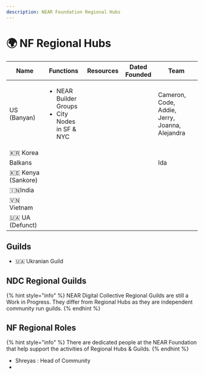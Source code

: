 ```yaml
---
description: NEAR Foundation Regional Hubs
---
```


# 🌍 NF Regional Hubs

| Name                 | Functions                                                                 | Resources | Dated Founded | Team                                           |
| -------------------- | ------------------------------------------------------------------------- | --------- | ------------- | ---------------------------------------------- |
| US (Banyan)          | <ul><li>NEAR Builder Groups</li><li>City Nodes in SF &#x26; NYC</li></ul> |           |               | Cameron, Code, Addie, Jerry, Joanna, Alejandra |
| 🇰🇷 Korea           |                                                                           |           |               |                                                |
| Balkans              |                                                                           |           |               | Ida                                            |
| 🇰🇪 Kenya (Sankore) |                                                                           |           |               |                                                |
| 🇮🇳India            |                                                                           |           |               |                                                |
| 🇻🇳 Vietnam         |                                                                           |           |               |                                                |
| 🇺🇦 UA (Defunct)    |                                                                           |           |               |                                                |







## Guilds

* 🇺🇦 Ukranian Guild

## NDC Regional Guilds

{% hint style="info" %}
NEAR Digital Collective Regional Guilds are still a Work in Progress. They differ from Regional Hubs as they are independent community run guilds.&#x20;
{% endhint %}



## NF Regional Roles

{% hint style="info" %}
There are dedicated people at the NEAR Foundation that help support the activities of Regional Hubs & Guilds.&#x20;
{% endhint %}

* Shreyas : Head of Community
*

